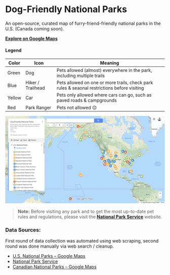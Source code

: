# Dog-Friendly National Parks

An open-source, curated map of furry-friend-friendly national parks in the U.S. (Canada coming soon).

[**Explore on Google Maps**](https://www.google.com/maps/d/u/0/edit?hl=en&hl=en&mid=1VlDRkZvlXqDfDejOaqFZlnG_fvM5rcxw)

#### Legend

| Color | Icon | Meaning |
|---|---|---|
| Green | Dog| Pets allowed (almost) everywhere in the park, including multiple trails|
| Blue | Hiker / Trailhead | Pets allowed on one or more trails, check park rules & seaonal restrictions before visiting |
| Yellow | Car | Pets only allowed where cars can go, such as paved roads & campgrounds |
| Red | Park Ranger | Pets not allowed 😔 |

[![Dog-Friendly National Parks Map](dog-friendly-national-parks-map.png)](https://www.google.com/maps/d/u/0/edit?hl=en&hl=en&mid=1VlDRkZvlXqDfDejOaqFZlnG_fvM5rcxw)

> **Note:** Before visiting any park and to get the most up-to-date pet rules and regulations, please visit the [**National Park Service**](https://www.nps.gov/learnandexplore/index.htm) website.

### Data Sources:

First round of data collection was automated using web scraping, second round was done manually via web search / cleanup.

* [U.S. National Parks – Google Maps](https://www.google.com/maps/d/u/0/viewer?mid=1US8kt_OlYMffR1KaaEvaqkhYUrs)
* [National Park Service](https://www.nps.gov/learnandexplore/index.htm)
* [Canadian National Parks – Google Maps](https://www.google.com/maps/d/u/0/viewer?mid=1H8BMnOw1YWxq2Tl6Slvos-HqqdU)
